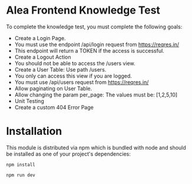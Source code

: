 # Alea Frontend Knowledge Test

To complete the knowledge test, you must complete the following goals:

- Create a Login Page.
- You must use the endpoint /api/login request from https://reqres.in/
- This endpoint will return a TOKEN if the access is successful.
- Create a Logout Action
- You should not be able to access the /users view.
- Create a User Table: Use path /users.
- You only can access this view if you are logged.
- You must use /api/users request from https://reqres.in/
- Allow paginating on User Table.
- Allow changing the param per_page: The values must be: [1,2,5,10]
- Unit Testing
- Create a custom 404 Error Page

# Installation
This module is distributed via npm which is bundled with node and should be installed as one of your project's dependencies:


``` npm install ```

``` npm run dev ```